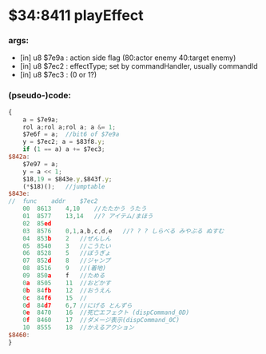 ﻿
# $34:8411 playEffect



### args:
+ [in] u8 $7e9a :	action side flag (80:actor enemy 40:target enemy)
+ [in] u8 $7ec2 : effectType; set by commandHandler, usually commandId
+ [in] u8 $7ec3 : (0 or 1?)

### (pseudo-)code:
```js
{
	a = $7e9a;
	rol a;rol a;rol a; a &= 1;
	$7e6f = a;	//bit6 of $7e9a
	y = $7ec2; a = $83f8.y;
	if (1 == a) a += $7ec3;
$842a:
	$7e97 = a;
	y = a << 1;
	$18,19 = $843e.y,$843f.y;
	(*$18)();	//jumptable
$843e:
//	func	addr	$7ec2
	00	8613	4,10	//たたかう うたう
	01	8577	13,14	//? アイテム/まほう
	02	85ed
	03	8576	0,1,a,b,c,d,e	//? ? ? しらべる みやぶる ぬすむ
	04	853b	2	//ぜんしん
	05	8540	3	//こうたい
	06	8528	5	//ぼうぎょ
	07	852d	8	//ジャンプ
	08	8516	9	//(着地)
	09	850a	f	//ためる
	0a	8505	11	//おどかす
	0b	84fb	12	//おうえん
	0c	84f6	15	//
	0d	84d7	6,7	//にげる とんずら
	0e	8470	16	//死亡エフェクト (dispCommand_0D)
	0f	8460	17	//ダメージ表示(dispCommand_0C)
	10	8555	18	//かえるアクション
$8460:
}
```



